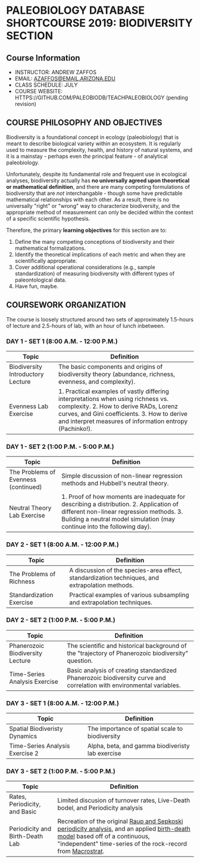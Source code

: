# PALEOBIOLOGY DATABASE SHORTCOURSE 2019: BIODIVERSITY SECTION

## Course Information

+ INSTRUCTOR: ANDREW ZAFFOS	
+ EMAIL: AZAFFOS@EMAIL.ARIZONA.EDU
+ CLASS SCHEDULE: JULY 
+ COURSE WEBSITE: HTTPS://GITHUB.COM/PALEOBIODB/TEACHPALEOBIOLOGY (pending revision)

## COURSE PHILOSOPHY AND OBJECTIVES

Biodiversity is a foundational concept in ecology (paleobiology) that is meant to describe biological variety within an ecosystem. It is regularly used to measure the complexity, health, and history of natural systems, and it is a mainstay - perhaps even *the* principal feature - of analytical paleobiology. 

Unfortunately, despite its fundamental role and frequent use in ecological analyses, biodiversity actually has **no universally agreed upon theoretical or mathematical definition**, and there are many competing formulations of biodiversity that are *not* interchangable - though some have predictable mathematical relationships with each other. As a result, there is no universally "right" or "wrong" way to characterize biodiversity, and the appropriate method of measurement can only be decided within the context of a specific scientific hypothesis.

Therefore, the primary **learning objectives** for this section are to:
    
1. Define the many competing conceptions of biodiversity and their mathematical formalizations.
2. Identify the theoretical implications of each metric and when they are scientifically appropriate.
3. Cover additional operational considerations (e.g., sample standardization) of measuring biodiversity with different types of paleontological data.
4. Have fun, maybe.
  
## COURSEWORK ORGANIZATION	
The course is loosely structured around two sets of approximately 1.5-hours of lecture and 2.5-hours of lab, with an hour of lunch inbetween. 

### DAY 1 - SET 1 (8:00 A.M. - 12:00 P.M.)
Topic | Definition
---- | ----
Biodiversity Introductory Lecture | The basic components and origins of biodiversity theory (abundance, richness, evenness, and complexity).
Evenness Lab Exercise | 1. Practical examples of vastly differing interpretations when using richness vs. complexity. 2. How to derive RADs, Lorenz curves, and Gini coefficients. 3. How to derive and interpret measures of information entropy (Pachinko!).

### DAY 1 - SET 2 (1:00 P.M. - 5:00 P.M.)
Topic | Definition
---- | ----
The Problems of Evenness (continued) | Simple discussion of non-linear regression methods and Hubbell's neutral theory.
Neutral Theory Lab Exercise | 1. Proof of how moments are inadequate for describing a distribution. 2. Application of different non-linear regression methods. 3. Building a neutral model simulation (may continue into the following day).

### DAY 2 - SET 1 (8:00 A.M. - 12:00 P.M.)
Topic | Definition
---- | ----
The Problems of Richness | A discussion of the species-area effect, standardization techniques, and extrapolation methods.
Standardization Exercise | Practical examples of various subsampling and extrapolation techniques.

### DAY 2 - SET 2 (1:00 P.M. - 5:00 P.M.)
Topic | Definition
---- | ----
Phanerozoic Biodiversity Lecture | The scientific and historical background of the "trajectory of Phanerozoic biodiversity" question. 
Time-Series Analysis Exercise | Basic analysis of creating standardized Phanerozoic biodiversity curve and correlation with environmental variables. 

### DAY 3 - SET 1 (8:00 A.M. - 12:00 P.M.)
Topic | Definition
---- | ----
Spatial Biodiveristy Dynamics | The importance of spatial scale to biodiversity
Time-Series Analysis Exercise 2 | Alpha, beta, and gamma biodiveristy lab exercise

### DAY 3 - SET 2 (1:00 P.M. - 5:00 P.M.)
Topic | Definition
---- | ----
Rates, Periodicity, and Basic | Limited discusion of turnover rates, Live-Death bodel, and Periodicity analysis
Periodicity and Birth-Death Lab | Recreation of the original [Raup and Sepkoski periodicity analysis](https://www.pnas.org/content/pnas/81/3/801.full.pdf), and an applied [birth-death model](https://github.com/dsilvestro/PyRate/tree/master/tutorials#birth-death-models-with-time-continuous-correlates) based off of a continuous, "independent" time-series of the rock-record from [Macrostrat](https://macrostrat.org/).
